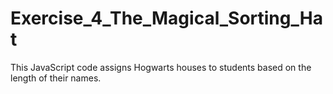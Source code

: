 # Exercise_4_The_Magical_Sorting_Hat
This JavaScript code assigns Hogwarts houses to students based on the length of their names.

